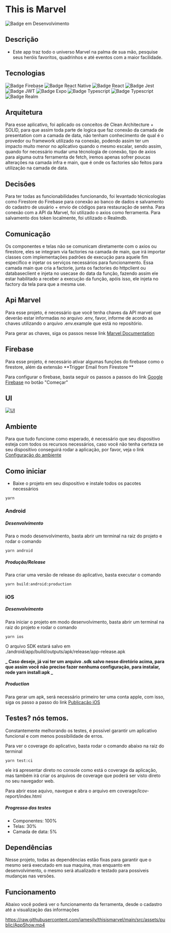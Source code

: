 # This is Marvel

![Badge em Desenvolvimento](http://img.shields.io/static/v1?label=STATUS&message=EM%20DESENVOLVIMENTO&color=GREEN&style=for-the-badge)

## Descrição

- Este app traz todo o universo Marvel na palma de sua mão, pesquise seus heróis favoritos, quadrinhos e até eventos com a maior facilidade.

## Tecnologias

![Badge Firebase](https://img.shields.io/badge/firebase-ffca28?style=for-the-badge&logo=firebase&logoColor=black) ![Badge React Native](https://img.shields.io/badge/React_Native-20232A?style=for-the-badge&logo=react&logoColor=61DAFB) ![Badge React ](https://img.shields.io/badge/React-20232A?style=for-the-badge&logo=react&logoColor=61DAFB) ![Badge Jest](https://img.shields.io/badge/Jest-C21325?style=for-the-badge&logo=jest&logoColor=white) ![Badge JWT](https://img.shields.io/badge/JWT-000000?style=for-the-badge&logo=JSON%20web%20tokens&logoColor=white) ![Badge Expo](https://img.shields.io/badge/Expo-1B1F23?style=for-the-badge&logo=expo&logoColor=white) ![Badge Typescript](https://img.shields.io/badge/TypeScript-007ACC?style=for-the-badge&logo=typescript&logoColor=white) ![Badge Typescript](https://img.shields.io/badge/styled--components-DB7093?style=for-the-badge&logo=styled-components&logoColor=white) ![Badge Realm](https://img.shields.io/badge/Realm-39477F?style=for-the-badge&logo=realm&logoColor=white)

## Arquitetura

Para esse aplicativo, foi aplicado os conceitos de Clean Architecture + SOLID, para que assim toda parte de logica que faz conexão da camada de presentation com a camada de data, não tenham conhecimento de qual é o provedor ou framework utilizado na conexão, podendo assim ter um impacto muito menor no aplicativo quando o mesmo escalar, sendo assim, quando for necessário mudar uma técnologia de conexão, tipo de axios para alguma outra ferramenta de fetch, iremos apenas sofrer poucas alterações na camada infra e main, que é onde os factories são feitos para utilização na camada de data.

## Decisões

Para ter todas as funcionabilidades funcionando, foi levantado técnicologias como Firestore do Firebase para conexão ao banco de dados e salvamento do cadastro de usuário + envio de códigos para restauração de senha.
Para conexão com a API da Marvel, foi utilizado o axios como ferramenta.
Para salvamento dos token localmente, foi utilizado o Realmdb.

## Comunicação

Os componentes e telas não se comunicam diretamente com o axios ou firestore, eles se integram via factories na camada de main, que irá importar classes com implementações padrões de execução para aquele fim específico e injetar os serviços necessários para funcionamento.
Essa camada main que cria a factorie, junta os factories do httpclient ou databaseclient e injeta no usecase do data da função, fazendo assim ele estar habilitado a receber a execução da função, apóis isso, ele injeta no factory da tela para que a mesma use.

## Api Marvel

Para esse projeto, é necessário que você tenha chaves da API marvel que deverão estar informadas no arquivo .env, favor, informe de acordo as chaves utilizando o arquivo .env.example que está no repositório.

Para gerar as chaves, siga os passos nesse link [Marvel Documentation](https://developer.marvel.com/documentation/getting_started "Marvel Documentation")

## Firebase

Para esse projeto, é necessário ativar algumas funções do firebase como o firestore, além da extensão **Trigger Email from Firestore **

Para configurar o firebase, basta seguir os passos a passos do link [Google Firebase](https://firebase.google.com/?hl=pt "Google Firebase") no botão "Começar"

## UI

[![UI](https://raw.githubusercontent.com/jamesjlv/thisismarvel/main/src/assets/images/App.png)](https://raw.githubusercontent.com/jamesjlv/thisismarvel/main/src/assets/images/App.png)

## Ambiente

Para que tudo funcione como esperado, é necessário que seu dispositivo esteja com todos os recursos necessários, caso você não tenha certeza se seu dispositivo conseguirá rodar a aplicação, por favor, veja o link [Configuração do ambiente](https://react-native.rocketseat.dev/ "Configuração do ambiente")

## Como iniciar

- Baixe o projeto em seu dispositivo e instale todos os pacotes necessários

```shell
yarn
```

### Android

##### Desenvolvimento

Para o modo desenvolvimento, basta abrir um terminal na raiz do projeto e rodar o comando

```shell
yarn android
```

##### Produção/Release

Para criar uma versão de release do aplicativo, basta executar o comando

```shell
yarn build:android:production
```

### iOS

##### Desenvolvimento

Para iniciar o projeto em modo desenvolvimento, basta abrir um terminal na raiz do projeto e rodar o comando

```shell
yarn ios
```

O arquivo SDK estará salvo em ./android/app/build/outputs/apk/release/app-release.apk

**_ Caso deseje, já vai ter um arquivo .sdk salvo nesse diretório acima, para que assim você não precise fazer nenhuma configuração, para instalar, rode yarn install:apk _**

##### Production

Para gerar um apk, será necessário primeiro ter uma conta apple, com isso, siga os passo a passo do link [Publicação iOS](https://medium.com/timeless/adding-react-native-app-to-app-store-connect-c4d45571df0d "Publicação iOS")

## Testes? nós temos.

Constantemente melhorando os testes, é possível garantir um aplicativo funcional e com menos possibilidade de erros.

Para ver o coverage do aplicativo, basta rodar o comando abaixo na raiz do terminal

```shell
yarn test:ci
```

ele irá apresentar direto no console como está o coverage da aplicação, mas também irá criar os arquivos de coverage que poderá ser visto direto no seu navegador web.

Para abrir esse aquivo, navegue e abra o arquivo em coverage/lcov-report/index.html

##### Progresso dos testes

- Componentes: 100%
- Telas: 30%
- Camada de data: 5%

## Dependências

Nesse projeto, todas as dependências estão fixas para garantir que o mesmo será executado em sua maquina, mas enquanto em desenvolvimento, o mesmo será atualizado e testado para possiveis mudanças nas versões.

## Funcionamento

Abaixo você poderá ver o funcionamento da ferramenta, desde o cadastro até a visualização das informações

https://raw.githubusercontent.com/jamesjlv/thisismarvel/main/src/assets/public/AppShow.mp4
